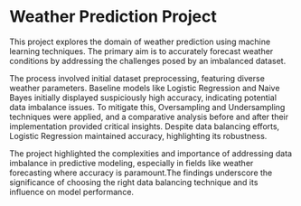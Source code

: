 # Weather Prediction Project

This project explores the domain of weather prediction using machine learning techniques. The primary aim is to accurately forecast weather conditions by addressing the challenges posed by an imbalanced dataset.

The process involved initial dataset preprocessing, featuring diverse weather parameters. Baseline models like Logistic Regression and Naive Bayes initially displayed suspiciously high accuracy, indicating potential data imbalance issues. To mitigate this, Oversampling and Undersampling techniques were applied, and a comparative analysis before and after their implementation provided critical insights. Despite data balancing efforts, Logistic Regression maintained accuracy, highlighting its robustness. 

The project highlighted the complexities and importance of addressing data imbalance in predictive modeling, especially in fields like weather forecasting where accuracy is paramount.The findings underscore the significance of choosing the right data balancing technique and its influence on model performance.
